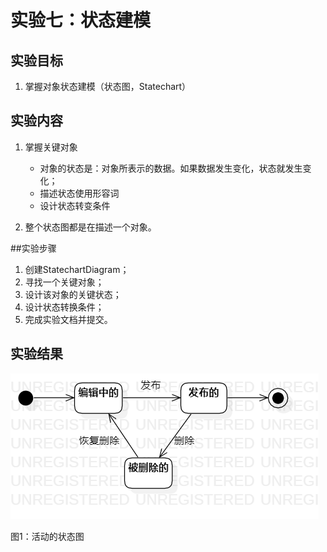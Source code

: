 # 实验七：状态建模

## 实验目标
1. 掌握对象状态建模（状态图，Statechart）

## 实验内容

1. 掌握关键对象
	
	+ 对象的状态是：对象所表示的数据。如果数据发生变化，状态就发生变化；
	+ 描述状态使用形容词
	+ 设计状态转变条件
2. 整个状态图都是在描述一个对象。

##实验步骤
1. 创建StatechartDiagram；
2. 寻找一个关键对象；
3. 设计该对象的关键状态；
4. 设计状态转换条件；
5. 完成实验文档并提交。

## 实验结果

![活动的状态图](./lab7_StatechartDiagram1.png)

图1：活动的状态图

